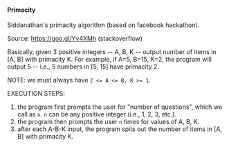#### Primacity
Siddanathan's primacity algorithm (based on facebook hackathon).

Source: https://goo.gl/Yv4XMh (stackoverflow)

Basically, given 3 positive integers -- A, B, K -- output number of items in [A, 
B] with primacity K.  For example, if A=5, B=15, K=2, the program will output 5 
-- i.e., 5 numbers in [5, 15] have primacity 2.

NOTE: we must always have `2 <= A <= B, K >= 1`.

EXECUTION STEPS:
  1. the program first prompts the user for "number of questions", which we call 
     as `n`.  `n` can be any positive integer (i.e., 1, 2, 3, etc.).
  2. the program then prompts the user `n` times for values of A, B, K.
  3. after each A-B-K input, the program spits out the number of items in [A, B] 
     with primacity K.



